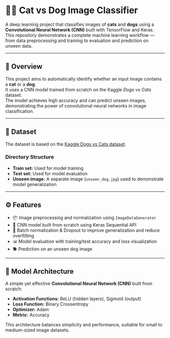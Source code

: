 # 🐶🐱 Cat vs Dog Image Classifier

A deep learning project that classifies images of **cats** and **dogs** using a **Convolutional Neural Network (CNN)** built with TensorFlow and Keras.  
This repository demonstrates a complete machine learning workflow — from data preprocessing and training to evaluation and prediction on unseen data.

---

## 📘 Overview

This project aims to automatically identify whether an input image contains a **cat** or a **dog**.  
It uses a CNN model trained from scratch on the Kaggle *Dogs vs Cats* dataset.  
The model achieves high accuracy and can predict unseen images, demonstrating the power of convolutional neural networks in image classification.

---

## 📂 Dataset

The dataset is based on the [Kaggle Dogs vs Cats dataset](https://www.kaggle.com/datasets/salader/dogsvscats/data).

### Directory Structure
- **Train set:** Used for model training  
- **Test set:** Used for model evaluation  
- **Unseen image:** A separate image (`unseen_dog.jpg`) used to demonstrate model generalization  

---

## ⚙️ Features

- 📦 Image preprocessing and normalization using `ImageDataGenerator`  
- 🧠 CNN model built from scratch using Keras Sequential API  
- 🔄 Batch normalization & Dropout to improve generalization and reduce overfitting  
- 📊 Model evaluation with training/test accuracy and loss visualization  
- 🐕 Prediction on an unseen dog image  

---

## 🧠 Model Architecture

A simple yet effective **Convolutional Neural Network (CNN)** built from scratch:
- **Activation Functions:** ReLU (hidden layers), Sigmoid (output)  
- **Loss Function:** Binary Crossentropy  
- **Optimizer:** Adam  
- **Metric:** Accuracy  

This architecture balances simplicity and performance, suitable for small to medium-sized image datasets.

